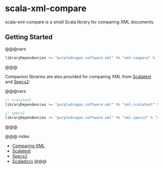 # scala-xml-compare

scala-xml-compare is a small Scala library for comparing XML documents.

## Getting Started

@@@vars
```scala
libraryDependencies += "purpledragon.software.xml" %% "xml-compare" % "$project.version$"
```
@@@

Companion libraries are also provided for comparing XML from [Scalatest](http://scalatest.org/) and
[Specs2](https://etorreborre.github.io/specs2/):

@@@vars
```scala
// scalatest
libraryDependencies += "purpledragon.software.xml" %% "xml-scalatest" % "$project.version$" % Test

// specs2
libraryDependencies += "purpledragon.software.xml" %% "xml-specs2" % "$project.version$" % Test
```
@@@

@@@ index

* [Comparing XML](comparing-xml.md)
* [Scalatest](scalatest.md)
* [Specs2](specs2.md)
* [Scaladocs](@scaladoc[XmlDiff](software.purpledragon.xml.compare.XmlDiff))
@@@
